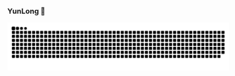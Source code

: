 ### YunLong 👋

<!--
**yunlongn/yunlongn** is a ✨ _special_ ✨ repository because its `README.md` (this file) appears on your GitHub profile.

Here are some ideas to get you started:

- 🔭 I’m currently working on ...
- 🌱 I’m currently learning ...
- 👯 I’m looking to collaborate on ...
- 🤔 I’m looking for help with ...
- 💬 Ask me about ...
- 📫 How to reach me: ...
- 😄 Pronouns: ...
- ⚡ Fun fact: ...
-->
<picture>
  <source media="(prefers-color-scheme: dark)" srcset="https://raw.githubusercontent.com/yunlongn/yunlongn/output/github-contribution-grid-snake-dark.svg">
  <source media="(prefers-color-scheme: light)" srcset="https://raw.githubusercontent.com/yunlongn/yunlongn/output/github-contribution-grid-snake.svg">
  <img alt="github contribution grid snake animation" src="https://raw.githubusercontent.com/yunlongn/yunlongn/output/github-contribution-grid-snake.svg">
</picture>
